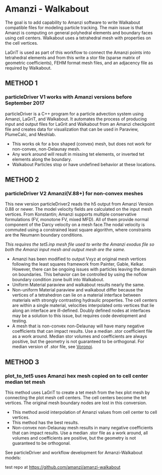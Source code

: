 # Amanzi - Walkabout


The goal is to add capability to Amanzi software to write Walkabout compatible files for modeling particle tracking. The main issue is that Amanzi is computing on general polyhedral elements and boundary faces using cell centers. Walkabout uses a tetrahedral mesh with properties on the cell vertices. 

LaGriT is used as part of this workflow to connect the Amanzi points into tetrahedral elements and from this write a stor file (sparse matrix of geometric coefficients), FEHM format mesh files, and an adjacency file as required by Walkabout.


## METHOD 1 
### particleDriver V1 works with Amanzi versions before September 2017 

particleDriver is a C++ program for a particle advection system using Amanzi, LaGriT, and Walkabout. It automates the process of producing input and output files for LaGrit and Walkabout from an Amanzi checkpoint file and creates data for visualization that can be used in Paraview, PlumeCalc, and Meshlab. 

- This works ok for a box shaped (convex) mesh, but does not work for non-convex, non-Delaunay mesh.
- Any work around will result in missing tet elements, or inverted tet elements along the boundary.
- Walkabout Particles stop or have undefined behavior at these locations.


## METHOD 2 
### particleDriver V2 Amanzi(V.88+) for non-convex meshes

This new version particleDriver2 reads the h5 output from Amanzi Version 0.88 or newer. The model velocity fields are calculated on the input mesh vertices. From Konstantin; Amanzi supports multiple conservative formulations (FV, monotone FV, mixed MFD). All of them provide normal component of the Darcy velocity on a mesh face.The nodal velocity is commuted using a constrained least square algorithm, where constraints are the Neumann boundary conditions.

*This requires the tet5.inp mesh file used to write the Amanzi exodus file so both the Amanzi input mesh and output mesh are the same.* 

- Amanzi has been modified to output Vxyz at original mesh vertices following the least squares framework from Painter, Gable, Kelkar. However, there can be ongoing issues with particles leaving the domain on boundaries. This behavior can be controlled by using the noflow boundary condition zone built into Walkabout.
- Uniform Material paraview and walkabout results nearly the same.
- Non-uniform Material paraview and walkabout differ because the vertices of a tetrahedron can lie on a material interface between materials with strongly contrasting hydraulic properties. The cell centers are within a single material, 
velocities interpolated onto vertices that lie along an interface are ill-defined. Doubly defined nodes at interfaces may be a solution to this issue, but requires code development and testing.
- A mesh that is non-convex non-Delaunay will have many negative coefficients that can impact results. Use a median .stor coefficient file as a work around.  Median stor volumes and coefficients are always positive, but the geometry is not guaranteed to be orthogonal. For median version of .stor file, see [Voronoi](https://github.com/lanl/voronoi).


## METHOD 3 
### plot_to_tet5 uses Amanzi hex mesh copied on to cell center median tet mesh 

This method uses LaGriT to create a tet mesh from the hex plot mesh by connecting the plot mesh cell centers. The cell centers become the tet vertices. The original mesh boundary nodes are lost in this conversion. 

- This method avoid interpolation of Amanzi values from cell center to cell vertices.
- This method has the best results.
- Non-convex non-Delaunay mesh results in many negative coefficients that can impact results. Use a median .stor file as a work around, all volumes and coefficients are positive, but the geometry is not guaranteed to be orthogonal.


See particleDriver and workflow development for Amanzi-Walkabout models:

   test repo at https://github.com/amanzi/amanzi-walkabout

